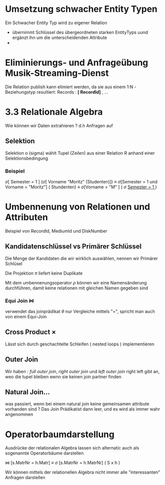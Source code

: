 








# Umsetzung schwacher Entity Typen

Ein Schwacher Entity Typ wird zu eigener Relation 
- übernimmt Schlüssel des übergeordneten starken EntityTyps uund ergänzt ihn um die unterscheidenden Attribute 
- 




# Eliminierungs- und Anfrageübung Musik-Streaming-Dienst 
Die Relation publish kann elimiert werden, da sie aus einem 1:N -Beziehungstyp resultiert:
Records : __[ RecordId]__  , ...


# 3.3 Relationale Algebra 
Wie können wir Daten extrahieren ? d.h Anfragen auf 


## Selektion 
Selektion o (sigma) wählt Tupel (Zeilen) aus einer Relation R anhand einer Selektionsbedingung 

### Beispiel

 $\sigma$[ Semester = 1 ] ($\sigma$[ Vorname "Moritz" (Studenten)])
$\equiv$
 $\sigma$[Semester = 1 und Vorname = "Moritz"] ( Stundenten)
 $\equiv$
$\sigma$[Vorname = "M" ] ( $\sigma$  [Semester = 1 ](Studenten) )


# Umbennenung von Relationen und Attributen 

Beispiel von RecordId, MediumId und DiskNumber 

## Kandidatenschlüssel vs Primärer Schlüssel 
Die Menge der Kandidaten die wir wirklich auswählen, nennen wir Primärer Schlüsel 

Die Projektion $\pi$ liefert keine Duplikate 

Mit dem umbennenungsoperator $\rho$ können wir eine Namensänderung durchführen, damit keine relationen mit gleichen Namen gegeben sind 



### Equi Join $\Join$
verwendet das joinprädikat $\theta$ nur Vergleiche mittels "=", spricht man auch von einem Equi-Join 

## Cross Product $\times$
Lässt sich durch geschachtelte Schleifen ( nested loops ) implementieren 

## Outer Join 
Wir haben : *full outer join*, *right outer join* und *left outer join* 
right left gibt an, weo die tupel bleiben ewnn sie keinen join partner finden 

## Natural Join…
was passiert, wenn bei einem natural join keine gemeinsamen attribute vorhanden sind ? 
Das Join Prädikatist dann leer, und es wird als immer wahr angenommen 



# Operatorbaumdarstellung 
Ausdrücke der relationalen Algebra lassen sich alternatic auch als sogenannte Operatorbäume darstellen 

$\Join$ [s.MatrNr = h.Matr] $\equiv$ $\sigma$ [s.MatrNr = h.MatrNr] ( S x h )

Wir können mittels der relationellen Algebra nicht immer alle "interessanten" Anfragen darstellen



